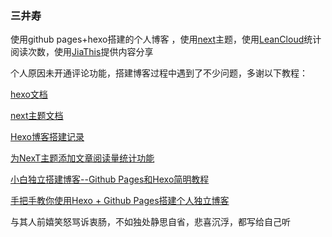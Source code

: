 ### 三井寿 

使用github pages+hexo搭建的个人博客 ，使用[next](https://github.com/iissnan/hexo-theme-next)主题，使用[LeanCloud](https://leancloud.cn/)统计阅读次数，使用[JiaThis](http://www.jiathis.com/)提供内容分享  

个人原因未开通评论功能，搭建博客过程中遇到了不少问题，多谢以下教程：

[hexo文档](https://hexo.io/zh-cn/docs/setup.html)

[next主题文档](http://theme-next.iissnan.com/)

[Hexo博客搭建记录](http://www.jianshu.com/p/cc08e3e509e0)

[为NexT主题添加文章阅读量统计功能](https://notes.wanghao.work/2015-10-21-%E4%B8%BANexT%E4%B8%BB%E9%A2%98%E6%B7%BB%E5%8A%A0%E6%96%87%E7%AB%A0%E9%98%85%E8%AF%BB%E9%87%8F%E7%BB%9F%E8%AE%A1%E5%8A%9F%E8%83%BD.html#%E9%85%8D%E7%BD%AELeanCloud)

[小白独立搭建博客--Github Pages和Hexo简明教程](https://my.oschina.net/ryaneLee/blog/638440)

[手把手教你使用Hexo + Github Pages搭建个人独立博客](https://linghucong.js.org/2016/04/15/2016-04-15-hexo-github-pages-blog/)  

与其人前嬉笑怒骂诉衷肠，不如独处静思自省，悲喜沉浮，都写给自己听
